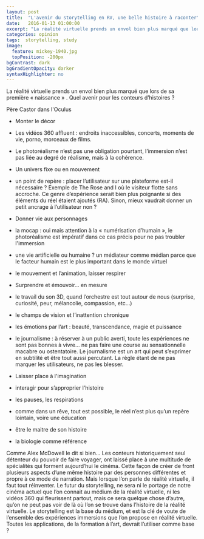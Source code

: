 ```yaml
---
layout: post
title:  "L'avenir du storytelling en RV, une belle histoire à raconter"
date:   2016-01-13 01:00:00
excerpt: "La réalité virtuelle prends un envol bien plus marqué que lors de sa première « naissance » . Quel avenir pour les conteurs d’histoires ?..."
categories: opinion
tags:  storytelling, study
image:
  feature: mickey-1940.jpg
  topPosition: -200px
bgContrast: dark
bgGradientOpacity: darker
syntaxHighlighter: no
---
```


La réalité virtuelle prends un envol bien plus marqué que lors de sa première « naissance » . Quel avenir pour les conteurs d’histoires ?

Père Castor dans l'Oculus

- Monter le décor

- Les vidéos 360 affluent : endroits inaccessibles, concerts, moments de vie, porno, morceaux de films.
- Le photoréalisme n’est pas une obligation pourtant, l’immersion n’est pas liée au degré de réalisme, mais à la cohérence.
- Un univers fixe ou en mouvement
- un point de repère : placer l’utilisateur sur une plateforme est-il nécessaire ? Exemple de The Rose and I où le visiteur flotte sans accroche. Ce genre d’expérience serait bien plus poignante si des éléments du réel étaient ajoutés (RA). Sinon, mieux vaudrait donner un petit ancrage à l’utilisateur non ?

- Donner vie aux personnages

- la mocap : oui mais attention à la « numérisation d’humain », le photoréalisme est impératif dans ce cas précis pour ne pas troubler l'immersion
- une vie artificielle ou humaine ? un médiateur comme médian parce que le facteur humain est le plus important dans le monde virtuel
- le mouvement et l’animation, laisser respirer

- Surprendre et émouvoir... en mesure

- le travail du son 3D, quand l’orchestre est tout autour de nous (surprise, curiosité, peur, mélancolie, compassion, etc…)
- le champs de vision et l’inattention chronique
- les émotions par l’art : beauté, transcendance, magie et puissance
- le journalisme : à réserver à un public averti, toute les expériences ne sont pas bonnes à vivre…  ne pas faire une course au sensationnelle macabre ou ostentatoire. Le journalisme est un art qui peut s’exprimer en subtilité et être tout aussi percutant. La règle étant de ne pas marquer les utilisateurs, ne pas les blesser.

- Laisser place à l'imagination

- interagir pour s’approprier l'histoire
- les pauses, les respirations
- comme dans un rêve, tout est possible, le réel n’est plus qu’un repère lointain, voire une éducation
- être le maitre de son histoire
- la biologie comme référence

Comme Alex McDowell le dit si bien...
Les conteurs historiquement seul détenteur du pouvoir de faire voyager, ont laissé place à une multitude de spécialités qui forment aujourd’hui le cinéma. Cette façon de créer de front plusieurs aspects d’une même histoire par des personnes différentes et propre à ce mode de narration. Mais lorsque l’on parle de réalité virtuelle, il faut tout réinventer. Le futur du storytelling, ne sera ni le portage de notre cinéma actuel que l’on connait au médium de la réalité virtuelle, ni les vidéos 360 qui fleurissent partout, mais ce sera quelque chose d’autre, qu’on ne peut pas voir de là où l’on se trouve dans l’histoire de la réalité virtuelle. Le storytelling est la base du médium, et est la clé de voute de l’ensemble des expériences immersions que l’on propose en réalité virtuelle. Toutes les applications, de la formation à l’art, devrait l’utiliser comme base ?